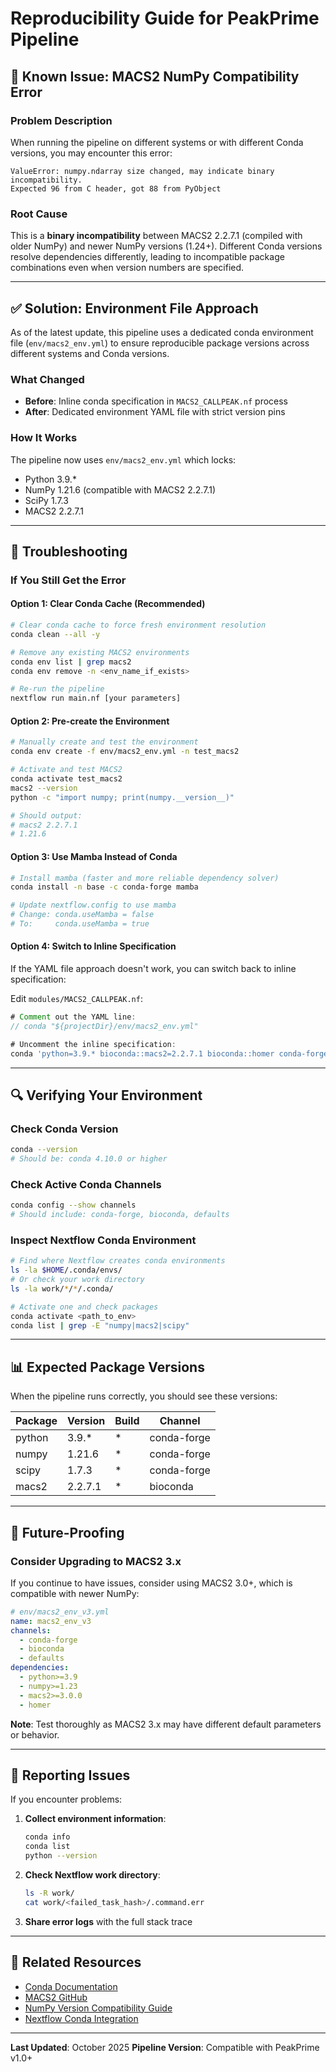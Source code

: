 # Reproducibility Guide for PeakPrime Pipeline

## 🐛 Known Issue: MACS2 NumPy Compatibility Error

### Problem Description
When running the pipeline on different systems or with different Conda versions, you may encounter this error:

```
ValueError: numpy.ndarray size changed, may indicate binary incompatibility. 
Expected 96 from C header, got 88 from PyObject
```

### Root Cause
This is a **binary incompatibility** between MACS2 2.2.7.1 (compiled with older NumPy) and newer NumPy versions (1.24+). Different Conda versions resolve dependencies differently, leading to incompatible package combinations even when version numbers are specified.

---

## ✅ Solution: Environment File Approach

As of the latest update, this pipeline uses a dedicated conda environment file (`env/macs2_env.yml`) to ensure reproducible package versions across different systems and Conda versions.

### What Changed
- **Before**: Inline conda specification in `MACS2_CALLPEAK.nf` process
- **After**: Dedicated environment YAML file with strict version pins

### How It Works
The pipeline now uses `env/macs2_env.yml` which locks:
- Python 3.9.*
- NumPy 1.21.6 (compatible with MACS2 2.2.7.1)
- SciPy 1.7.3
- MACS2 2.2.7.1

---

## 🔧 Troubleshooting

### If You Still Get the Error

#### Option 1: Clear Conda Cache (Recommended)
```bash
# Clear conda cache to force fresh environment resolution
conda clean --all -y

# Remove any existing MACS2 environments
conda env list | grep macs2
conda env remove -n <env_name_if_exists>

# Re-run the pipeline
nextflow run main.nf [your parameters]
```

#### Option 2: Pre-create the Environment
```bash
# Manually create and test the environment
conda env create -f env/macs2_env.yml -n test_macs2

# Activate and test MACS2
conda activate test_macs2
macs2 --version
python -c "import numpy; print(numpy.__version__)"

# Should output:
# macs2 2.2.7.1
# 1.21.6
```

#### Option 3: Use Mamba Instead of Conda
```bash
# Install mamba (faster and more reliable dependency solver)
conda install -n base -c conda-forge mamba

# Update nextflow.config to use mamba
# Change: conda.useMamba = false
# To:     conda.useMamba = true
```

#### Option 4: Switch to Inline Specification
If the YAML file approach doesn't work, you can switch back to inline specification:

Edit `modules/MACS2_CALLPEAK.nf`:
```groovy
# Comment out the YAML line:
// conda "${projectDir}/env/macs2_env.yml"

# Uncomment the inline specification:
conda 'python=3.9.* bioconda::macs2=2.2.7.1 bioconda::homer conda-forge::numpy=1.21.6 conda-forge::scipy=1.7.3'
```

---

## 🔍 Verifying Your Environment

### Check Conda Version
```bash
conda --version
# Should be: conda 4.10.0 or higher
```

### Check Active Conda Channels
```bash
conda config --show channels
# Should include: conda-forge, bioconda, defaults
```

### Inspect Nextflow Conda Environment
```bash
# Find where Nextflow creates conda environments
ls -la $HOME/.conda/envs/
# Or check your work directory
ls -la work/*/*/.conda/

# Activate one and check packages
conda activate <path_to_env>
conda list | grep -E "numpy|macs2|scipy"
```

---

## 📊 Expected Package Versions

When the pipeline runs correctly, you should see these versions:

| Package | Version | Build | Channel |
|---------|---------|-------|---------|
| python | 3.9.* | * | conda-forge |
| numpy | 1.21.6 | * | conda-forge |
| scipy | 1.7.3 | * | conda-forge |
| macs2 | 2.2.7.1 | * | bioconda |

---

## 🚀 Future-Proofing

### Consider Upgrading to MACS2 3.x
If you continue to have issues, consider using MACS2 3.0+, which is compatible with newer NumPy:

```yaml
# env/macs2_env_v3.yml
name: macs2_env_v3
channels:
  - conda-forge
  - bioconda
  - defaults
dependencies:
  - python>=3.9
  - numpy>=1.23
  - macs2>=3.0.0
  - homer
```

**Note**: Test thoroughly as MACS2 3.x may have different default parameters or behavior.

---

## 📝 Reporting Issues

If you encounter problems:

1. **Collect environment information**:
   ```bash
   conda info
   conda list
   python --version
   ```

2. **Check Nextflow work directory**:
   ```bash
   ls -R work/
   cat work/<failed_task_hash>/.command.err
   ```

3. **Share error logs** with the full stack trace

---

## 🔗 Related Resources

- [Conda Documentation](https://docs.conda.io/)
- [MACS2 GitHub](https://github.com/macs3-project/MACS)
- [NumPy Version Compatibility Guide](https://numpy.org/doc/stable/dev/depending_on_numpy.html)
- [Nextflow Conda Integration](https://www.nextflow.io/docs/latest/conda.html)

---

**Last Updated**: October 2025
**Pipeline Version**: Compatible with PeakPrime v1.0+
